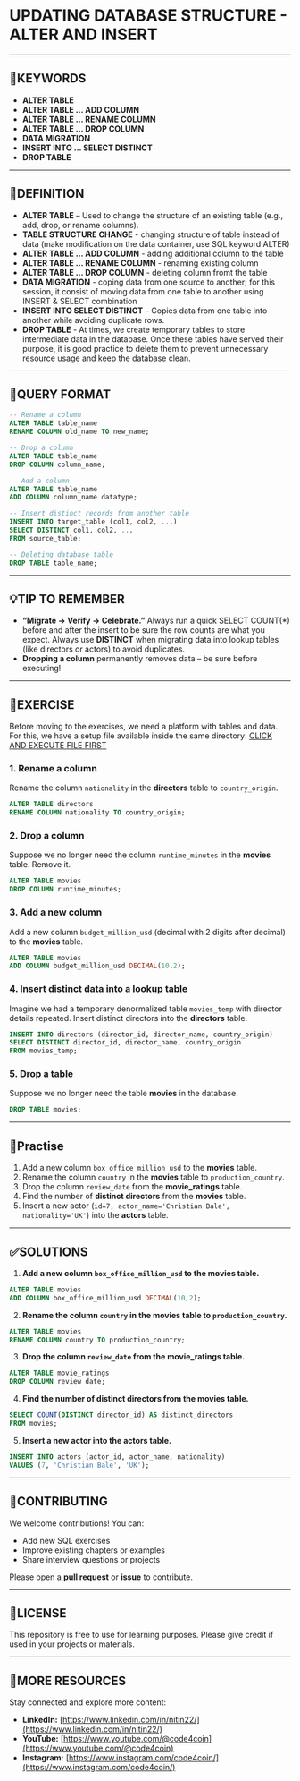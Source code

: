 # UPDATING DATABASE STRUCTURE - ALTER AND INSERT
---
## 🔑KEYWORDS
- **ALTER TABLE**
- **ALTER TABLE … ADD COLUMN**    
- **ALTER TABLE … RENAME COLUMN**  
- **ALTER TABLE … DROP COLUMN**
- **DATA MIGRATION**   
- **INSERT INTO … SELECT DISTINCT**
- **DROP TABLE**


---
## 📖DEFINITION
- **ALTER TABLE** – Used to change the structure of an existing table (e.g., add, drop, or rename columns).
- **TABLE STRUCTURE CHANGE** - changing structure of table instead of data (make modification on the data container, use SQL keyword ALTER)
- **ALTER TABLE … ADD COLUMN**   - adding additional column to the table
- **ALTER TABLE … RENAME COLUMN**  - renaming existing column
- **ALTER TABLE … DROP COLUMN** - deleting column fromt the table
- **DATA MIGRATION** - coping data from one source to another; for this session, it consist of moving data from one table to another using INSERT & SELECT combination
- **INSERT INTO SELECT DISTINCT** – Copies data from one table into another while avoiding duplicate rows.
- **DROP TABLE** - At times, we create temporary tables to store intermediate data in the database. Once these tables have served their purpose, it is good practice to delete them to prevent unnecessary resource usage and keep the database clean.

---
## 🧱QUERY FORMAT

```sql
-- Rename a column
ALTER TABLE table_name
RENAME COLUMN old_name TO new_name;
```
```sql
-- Drop a column
ALTER TABLE table_name
DROP COLUMN column_name;
```
```sql
-- Add a column
ALTER TABLE table_name
ADD COLUMN column_name datatype;
```
```sql
-- Insert distinct records from another table
INSERT INTO target_table (col1, col2, ...)
SELECT DISTINCT col1, col2, ...
FROM source_table;
```
```sql
-- Deleting database table
DROP TABLE table_name;
```

---
## 💡TIP TO REMEMBER
- **“Migrate → Verify → Celebrate.”** Always run a quick SELECT COUNT(*) before and after the insert to be sure the row counts are what you expect.
Always use **DISTINCT** when migrating data into lookup tables (like directors or actors) to avoid duplicates.  
- **Dropping a column** permanently removes data – be sure before executing!  

---
## 💪EXERCISE
Before moving to the exercises, we need a platform with tables and data.  
For this, we have a setup file available inside the same directory: [CLICK AND EXECUTE FILE FIRST](https://github.com/code4coin/001-SQL-Structured-Query-Language-/blob/main/001%20SQL%20FOR%20DATA%20ENGINEERS/002%20SAMPLE%20DATA/001%20MOVIE%20DATA.md)

### 1. Rename a column  
Rename the column `nationality` in the **directors** table to `country_origin`.  
```sql
ALTER TABLE directors
RENAME COLUMN nationality TO country_origin;
```
### 2. Drop a column
Suppose we no longer need the column `runtime_minutes` in the **movies** table. Remove it.  
```sql
ALTER TABLE movies
DROP COLUMN runtime_minutes;
```
### 3. Add a new column 
Add a new column `budget_million_usd` (decimal with 2 digits after decimal) to the **movies** table.  
```sql
ALTER TABLE movies
ADD COLUMN budget_million_usd DECIMAL(10,2);
```
### 4. Insert distinct data into a lookup table  
Imagine we had a temporary denormalized table `movies_temp` with director details repeated. Insert distinct directors into the **directors** table.  
```sql
INSERT INTO directors (director_id, director_name, country_origin)
SELECT DISTINCT director_id, director_name, country_origin
FROM movies_temp;
```
### 5. Drop a table
Suppose we no longer need the table  **movies** in the database.  
```sql
DROP TABLE movies;
```
---
## 🧠Practise
1. Add a new column `box_office_million_usd` to the **movies** table.  
2. Rename the column `country` in the **movies** table to `production_country`.  
3. Drop the column `review_date` from the **movie_ratings** table.  
4. Find the number of **distinct directors** from the **movies** table.  
5. Insert a new actor (`id=7, actor_name='Christian Bale', nationality='UK'`) into the **actors** table.  

---
## ✅SOLUTIONS

1. **Add a new column `box_office_million_usd` to the movies table.**
```sql
ALTER TABLE movies
ADD COLUMN box_office_million_usd DECIMAL(10,2);
```

2. **Rename the column `country` in the movies table to `production_country`.**
```sql
ALTER TABLE movies
RENAME COLUMN country TO production_country;
```

3. **Drop the column `review_date` from the movie_ratings table.**
```sql
ALTER TABLE movie_ratings
DROP COLUMN review_date;
```

4. **Find the number of distinct directors from the movies table.**
```sql
SELECT COUNT(DISTINCT director_id) AS distinct_directors
FROM movies;
```

5. **Insert a new actor into the actors table.**
```sql
INSERT INTO actors (actor_id, actor_name, nationality)
VALUES (7, 'Christian Bale', 'UK');
```

---
## 🤝**CONTRIBUTING** 

We welcome contributions! You can:

- Add new SQL exercises  
- Improve existing chapters or examples  
- Share interview questions or projects  

Please open a **pull request** or **issue** to contribute.

---
## 📄**LICENSE** 

This repository is free to use for learning purposes. Please give credit if used in your projects or materials.

---
## 🔗**MORE RESOURCES** 

Stay connected and explore more content:

- **LinkedIn:** [https://www.linkedin.com/in/nitin22/](https://www.linkedin.com/in/nitin22/)  
- **YouTube:** [https://www.youtube.com/@code4coin](https://www.youtube.com/@code4coin)  
- **Instagram:** [https://www.instagram.com/code4coin/](https://www.instagram.com/code4coin/)  
